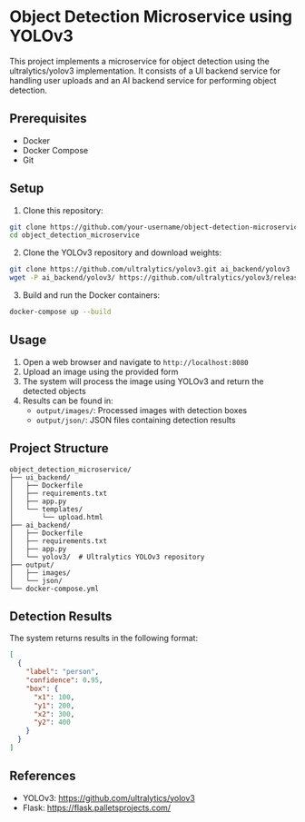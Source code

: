 # Object Detection Microservice using YOLOv3

This project implements a microservice for object detection using the ultralytics/yolov3 implementation. It consists of a UI backend service for handling user uploads and an AI backend service for performing object detection.

## Prerequisites

- Docker
- Docker Compose
- Git

## Setup

1. Clone this repository:
```bash
git clone https://github.com/your-username/object-detection-microservice.git
cd object_detection_microservice
```

2. Clone the YOLOv3 repository and download weights:
```bash
git clone https://github.com/ultralytics/yolov3.git ai_backend/yolov3
wget -P ai_backend/yolov3/ https://github.com/ultralytics/yolov3/releases/download/v9.0/yolov3.pt
```

3. Build and run the Docker containers:
```bash
docker-compose up --build
```

## Usage

1. Open a web browser and navigate to `http://localhost:8080`
2. Upload an image using the provided form
3. The system will process the image using YOLOv3 and return the detected objects
4. Results can be found in:
   - `output/images/`: Processed images with detection boxes
   - `output/json/`: JSON files containing detection results

## Project Structure

```
object_detection_microservice/
├── ui_backend/
│   ├── Dockerfile
│   ├── requirements.txt
│   ├── app.py
│   └── templates/
│       └── upload.html
├── ai_backend/
│   ├── Dockerfile
│   ├── requirements.txt
│   ├── app.py
│   └── yolov3/  # Ultralytics YOLOv3 repository
├── output/
│   ├── images/
│   └── json/
└── docker-compose.yml
```

## Detection Results

The system returns results in the following format:
```json
[
  {
    "label": "person",
    "confidence": 0.95,
    "box": {
      "x1": 100,
      "y1": 200,
      "x2": 300,
      "y2": 400
    }
  }
]
```

## References

- YOLOv3: https://github.com/ultralytics/yolov3
- Flask: https://flask.palletsprojects.com/